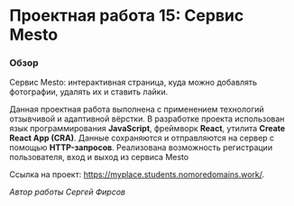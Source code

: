 # Проектная работа 15: Сервис Mesto

### Обзор

Сервис Mesto: интерактивная страница, куда можно добавлять фотографии, удалять их и ставить лайки.

Данная проектная работа выполнена с применением технологий отзывчивой и адаптивной вёрстки.
В разработке проекта использован язык программирования **JavaScript**, фреймворк **React**,
утилита **Create React App (CRA)**.
Данные сохраняются и отправляются на сервер с помощью **HTTP-запросов**.
Реализована возможность регистрации пользователя, вход и выход из сервиса Mesto

Ссылка на проект: https://myplace.students.nomoredomains.work/.

_Автор работы Сергей Фирсов_
